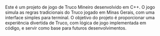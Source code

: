 Este é um projeto de jogo de Truco Mineiro desenvolvido em C++. O jogo simula as regras tradicionais do Truco jogado em Minas Gerais, com uma interface simples para terminal. O objetivo do projeto é proporcionar uma experiência divertida de Truco, com lógica de jogo implementada em código, e servir como base para futuros desenvolvimentos.
